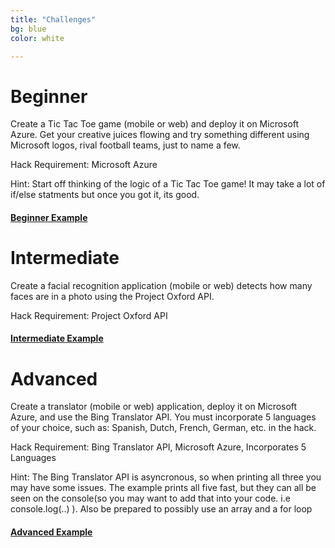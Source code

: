 ```yaml
---
title: "Challenges"
bg: blue
color: white

---
```


# Beginner

Create a Tic Tac Toe game (mobile or web) and deploy it on Microsoft Azure. Get your creative juices flowing and try something different using Microsoft logos, rival football teams, just to name a few. 

Hack Requirement: Microsoft Azure

Hint: Start off thinking of the logic of a Tic Tac Toe game! It may take a lot of if/else statments but once you got it, its good. 

#### [Beginner Example](http://coolttt.azurewebsites.net/)


# Intermediate 


Create a facial recognition application (mobile or web) detects how many faces are in a photo using the Project Oxford API. 

Hack Requirement: Project Oxford API

#### [Intermediate Example]()


# Advanced 


Create a translator (mobile or web) application, deploy it on Microsoft Azure, and use the Bing Translator API. You must incorporate 5 languages of your choice, such as: Spanish, Dutch, French, German, etc. in the hack. 

Hack Requirement: Bing Translator API, Microsoft Azure, Incorporates 5 Languages

Hint: The Bing Translator API is asyncronous, so when printing all three you may have some issues. The example prints all five fast, but they can all be seen on the console(so you may want to add that into your code. i.e console.log(..) ). Also be prepared to possibly use an array and a for loop

#### [Advanced Example ](http://cooltranslate.azurewebsites.net/)



<!-- Add Pictures and Links to I dev this Projects or what others have done at other hackathons -->